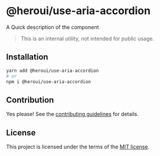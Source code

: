 # @heroui/use-aria-accordion

A Quick description of the component

> This is an internal utility, not intended for public usage.

## Installation

```sh
yarn add @heroui/use-aria-accordion
# or
npm i @heroui/use-aria-accordion
```

## Contribution

Yes please! See the
[contributing guidelines](https://github.com/nextui-org/nextui/blob/master/CONTRIBUTING.md)
for details.

## License

This project is licensed under the terms of the
[MIT license](https://github.com/nextui-org/nextui/blob/master/LICENSE).
